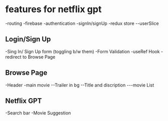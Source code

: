 # features for netflix gpt

-routing
-firebase
-authentication
-signIn/signUp
-redux store
--userSlice

## Login/Sign Up

-Sing In/ Sign Up form (toggling b/w them)
-Form Validation
-useRef Hook
-redirect to Browse Page

## Browse Page

-Header
-main movie
--Trailer in bg
--Title and discription
---movie List

## Netflix GPT

-Search bar
-Movie Suggestion
